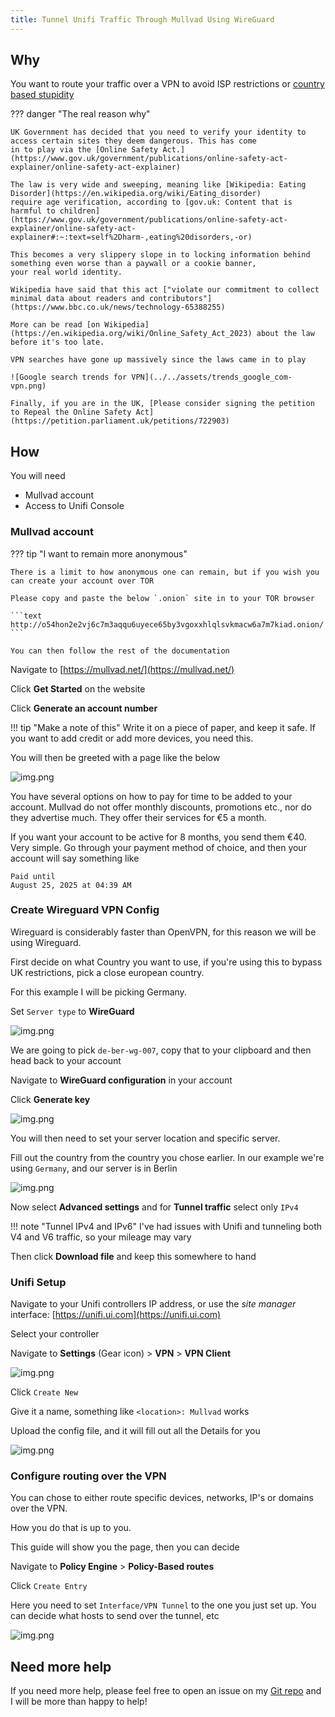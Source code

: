 ```yaml
---
title: Tunnel Unifi Traffic Through Mullvad Using WireGuard
---
```


## Why

You want to route your traffic over a VPN to avoid ISP restrictions or [country based stupidity](https://en.wikipedia.org/wiki/Online_Safety_Act_2023)

??? danger "The real reason why"

    UK Government has decided that you need to verify your identity to access certain sites they deem dangerous. This has come
    in to play via the [Online Safety Act.](https://www.gov.uk/government/publications/online-safety-act-explainer/online-safety-act-explainer)

    The law is very wide and sweeping, meaning like [Wikipedia: Eating Disorder](https://en.wikipedia.org/wiki/Eating_disorder)
    require age verification, according to [gov.uk: Content that is harmful to children](https://www.gov.uk/government/publications/online-safety-act-explainer/online-safety-act-explainer#:~:text=self%2Dharm-,eating%20disorders,-or)

    This becomes a very slippery slope in to locking information behind something even worse than a paywall or a cookie banner,
    your real world identity.

    Wikipedia have said that this act ["violate our commitment to collect minimal data about readers and contributors"](https://www.bbc.co.uk/news/technology-65388255)

    More can be read [on Wikipedia](https://en.wikipedia.org/wiki/Online_Safety_Act_2023) about the law before it's too late.

    VPN searches have gone up massively since the laws came in to play

    ![Google search trends for VPN](../../assets/trends_google_com-vpn.png)

    Finally, if you are in the UK, [Please consider signing the petition to Repeal the Online Safety Act](https://petition.parliament.uk/petitions/722903)

## How

You will need

* Mullvad account
* Access to Unifi Console

### Mullvad account

??? tip "I want to remain more anonymous"

    There is a limit to how anonymous one can remain, but if you wish you can create your account over TOR

    Please copy and paste the below `.onion` site in to your TOR browser

    ```text
    http://o54hon2e2vj6c7m3aqqu6uyece65by3vgoxxhlqlsvkmacw6a7m7kiad.onion/
    ```

    You can then follow the rest of the documentation

Navigate to [https://mullvad.net/](https://mullvad.net/)

Click **Get Started** on the website

Click **Generate an account number**

!!! tip "Make a note of this"
    Write it on a piece of paper, and keep it safe. If you want to add credit or add more devices, you need this.

You will then be greeted with a page like the below

![img.png](../../assets/mullvad-add-time.png)

You have several options on how to pay for time to be added to your account. Mullvad do not offer monthly discounts,
promotions etc., nor do they advertise much. They offer their services for €5 a month.

If you want your account to be active for 8 months, you send them €40. Very simple. Go through your payment method of choice, and then
your account will say something like

```text
Paid until
August 25, 2025 at 04:39 AM
```

### Create Wireguard VPN Config

Wireguard is considerably faster than OpenVPN, for this reason we will be using Wireguard.

First decide on what Country you want to use, if you're using this to bypass UK restrictions, pick a close european country.

For this example I will be picking Germany.

Set `Server type` to **WireGuard**

![img.png](../../assets/mullvad-select-server-de.png)

We are going to pick `de-ber-wg-007`, copy that to your clipboard and then head back to your account

Navigate to **WireGuard configuration** in your account

Click **Generate key**

![img.png](../../assets/mullvad-generate-key.png)

You will then need to set your server location and specific server.

Fill out the country from the country you chose earlier. In our example we're using `Germany`, and our server is in Berlin

![img.png](../../assets/mullvad-de-ber-wg-007.png)

Now select **Advanced settings** and for **Tunnel traffic** select only `IPv4`

!!! note "Tunnel IPv4 and IPv6"
    I've had issues with Unifi and tunneling both V4 and V6 traffic, so your mileage may vary

Then click **Download file** and keep this somewhere to hand

### Unifi Setup

Navigate to your Unifi controllers IP address, or use the _site manager_ interface: [https://unifi.ui.com](https://unifi.ui.com)

Select your controller

Navigate to **Settings** (Gear icon) > **VPN** > **VPN Client**

![img.png](../../assets/unifi-mullvad-vpn-client.png)

Click `Create New`

Give it a name, something like `<location>: Mullvad` works

Upload the config file, and it will fill out all the Details for you

![img.png](../../assets/mullvad-unifi-pre-filled-details.png)

### Configure routing over the VPN

You can chose to either route specific devices, networks, IP's or domains over the VPN.

How you do that is up to you.

This guide will show you the page, then you can decide

Navigate to **Policy Engine** > **Policy-Based routes**

Click `Create Entry`

Here you need to set `Interface/VPN Tunnel` to the one you just set up. You can decide what hosts to send over the
tunnel, etc

![img.png](../../assets/mullvad-policy-based-routing-unifi.png)

## Need more help

If you need more help, please feel free to open an issue on my [Git repo](https://github.com/userbradley/documentation.breadnet.co.uk/issues)
and I will be more than happy to help!
